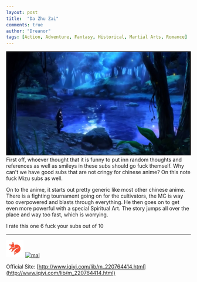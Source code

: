 ```yaml
---
layout: post
title:  "Da Zhu Zai"
comments: true
author: "Dreanor"
tags: [Action, Adventure, Fantasy, Historical, Martial Arts, Romance]
---
```


![img](..\assets\posts\da_zhu_zai.jpg)
First off, whoever thought that it is funny to put inn random thoughts and references as well as smileys in these subs should go fuck themself. 
Why can't we have good subs that are not cringy for chinese anime? On this note fuck Mizu subs as well.  

On to the anime, it starts out pretty generic like most other chinese anime. There is a fighting tournament going on for the cultivators, the MC is way too overpowered and blasts through everything.
He then goes on to get even more powerful with a special Spiritual Art. The story jumps all over the place and way too fast, which is worrying.  
  
I rate this one 6 fuck your subs out of 10  

---

[![kitsu](..\assets\kitsu.png)](https://kitsu.io/anime/da-zhu-zai)
[![mal](..\assets\mal.ico)](https://myanimelist.net/anime/40233/Da_Zhu_Zai)

Official Site: [http://www.iqiyi.com/lib/m_220764414.html](http://www.iqiyi.com/lib/m_220764414.html)  